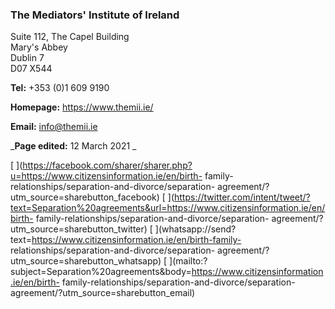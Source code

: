 ###  The Mediators' Institute of Ireland

Suite 112, The Capel Building  
Mary's Abbey  
Dublin 7  
D07 X544

**Tel:** +353 (0)1 609 9190

**Homepage:** [ https://www.themii.ie/ ](https://www.themii.ie/)

**Email:** [ info@themii.ie ](mailto:info@themii.ie)

_**Page edited:** 12 March 2021 _

[
](https://facebook.com/sharer/sharer.php?u=https://www.citizensinformation.ie/en/birth-
family-relationships/separation-and-divorce/separation-
agreement/?utm_source=sharebutton_facebook) [
](https://twitter.com/intent/tweet/?text=Separation%20agreements&url=https://www.citizensinformation.ie/en/birth-
family-relationships/separation-and-divorce/separation-
agreement/?utm_source=sharebutton_twitter) [
](whatsapp://send?text=https://www.citizensinformation.ie/en/birth-family-
relationships/separation-and-divorce/separation-
agreement/?utm_source=sharebutton_whatsapp) [
](mailto:?subject=Separation%20agreements&body=https://www.citizensinformation.ie/en/birth-
family-relationships/separation-and-divorce/separation-
agreement/?utm_source=sharebutton_email) [ ](javascript:void\(0\))
